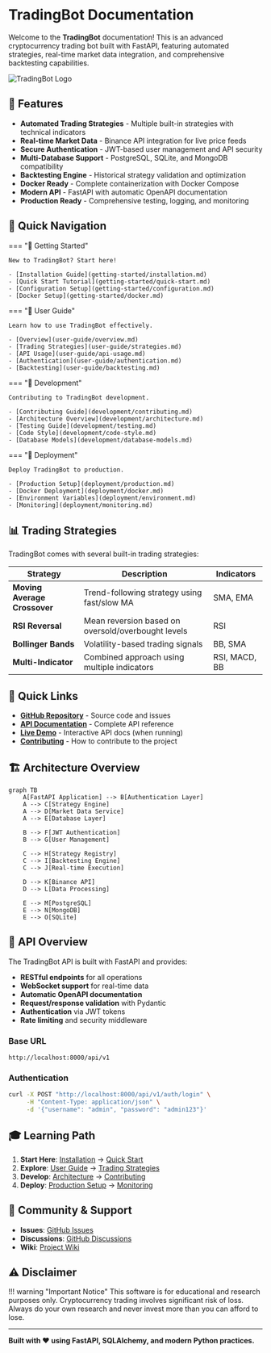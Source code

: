 # TradingBot Documentation

Welcome to the **TradingBot** documentation! This is an advanced cryptocurrency trading bot built with FastAPI, featuring automated strategies, real-time market data integration, and comprehensive backtesting capabilities.

![TradingBot Logo](assets/logo.png)

## 🚀 Features

- **Automated Trading Strategies** - Multiple built-in strategies with technical indicators
- **Real-time Market Data** - Binance API integration for live price feeds
- **Secure Authentication** - JWT-based user management and API security
- **Multi-Database Support** - PostgreSQL, SQLite, and MongoDB compatibility
- **Backtesting Engine** - Historical strategy validation and optimization
- **Docker Ready** - Complete containerization with Docker Compose
- **Modern API** - FastAPI with automatic OpenAPI documentation
- **Production Ready** - Comprehensive testing, logging, and monitoring

## 🎯 Quick Navigation

=== "🏁 Getting Started"

    New to TradingBot? Start here!

    - [Installation Guide](getting-started/installation.md)
    - [Quick Start Tutorial](getting-started/quick-start.md)
    - [Configuration Setup](getting-started/configuration.md)
    - [Docker Setup](getting-started/docker.md)

=== "📖 User Guide"

    Learn how to use TradingBot effectively.

    - [Overview](user-guide/overview.md)
    - [Trading Strategies](user-guide/strategies.md)
    - [API Usage](user-guide/api-usage.md)
    - [Authentication](user-guide/authentication.md)
    - [Backtesting](user-guide/backtesting.md)

=== "🔧 Development"

    Contributing to TradingBot development.

    - [Contributing Guide](development/contributing.md)
    - [Architecture Overview](development/architecture.md)
    - [Testing Guide](development/testing.md)
    - [Code Style](development/code-style.md)
    - [Database Models](development/database-models.md)

=== "🚀 Deployment"

    Deploy TradingBot to production.

    - [Production Setup](deployment/production.md)
    - [Docker Deployment](deployment/docker.md)
    - [Environment Variables](deployment/environment.md)
    - [Monitoring](deployment/monitoring.md)

## 📊 Trading Strategies

TradingBot comes with several built-in trading strategies:

| Strategy | Description | Indicators |
|----------|-------------|------------|
| **Moving Average Crossover** | Trend-following strategy using fast/slow MA | SMA, EMA |
| **RSI Reversal** | Mean reversion based on oversold/overbought levels | RSI |
| **Bollinger Bands** | Volatility-based trading signals | BB, SMA |
| **Multi-Indicator** | Combined approach using multiple indicators | RSI, MACD, BB |

## 🔗 Quick Links

- **[GitHub Repository](https://github.com/tawounfouet/tradingbot)** - Source code and issues
- **[API Documentation](api/overview.md)** - Complete API reference
- **[Live Demo](http://localhost:8000/api/v1/docs)** - Interactive API docs (when running)
- **[Contributing](development/contributing.md)** - How to contribute to the project

## 🏗️ Architecture Overview

```mermaid
graph TB
    A[FastAPI Application] --> B[Authentication Layer]
    A --> C[Strategy Engine]
    A --> D[Market Data Service]
    A --> E[Database Layer]

    B --> F[JWT Authentication]
    B --> G[User Management]

    C --> H[Strategy Registry]
    C --> I[Backtesting Engine]
    C --> J[Real-time Execution]

    D --> K[Binance API]
    D --> L[Data Processing]

    E --> M[PostgreSQL]
    E --> N[MongoDB]
    E --> O[SQLite]
```

## 📱 API Overview

The TradingBot API is built with FastAPI and provides:

- **RESTful endpoints** for all operations
- **WebSocket support** for real-time data
- **Automatic OpenAPI documentation**
- **Request/response validation** with Pydantic
- **Authentication** via JWT tokens
- **Rate limiting** and security middleware

### Base URL
```
http://localhost:8000/api/v1
```

### Authentication
```bash
curl -X POST "http://localhost:8000/api/v1/auth/login" \
     -H "Content-Type: application/json" \
     -d '{"username": "admin", "password": "admin123"}'
```

## 🎓 Learning Path

1. **Start Here**: [Installation](getting-started/installation.md) → [Quick Start](getting-started/quick-start.md)
2. **Explore**: [User Guide](user-guide/overview.md) → [Trading Strategies](user-guide/strategies.md)
3. **Develop**: [Architecture](development/architecture.md) → [Contributing](development/contributing.md)
4. **Deploy**: [Production Setup](deployment/production.md) → [Monitoring](deployment/monitoring.md)

## 🤝 Community & Support

- **Issues**: [GitHub Issues](https://github.com/tawounfouet/tradingbot/issues)
- **Discussions**: [GitHub Discussions](https://github.com/tawounfouet/tradingbot/discussions)
- **Wiki**: [Project Wiki](https://github.com/tawounfouet/tradingbot/wiki)

## ⚠️ Disclaimer

!!! warning "Important Notice"
    This software is for educational and research purposes only. Cryptocurrency trading involves significant risk of loss. Always do your own research and never invest more than you can afford to lose.

---

**Built with ❤️ using FastAPI, SQLAlchemy, and modern Python practices.**

